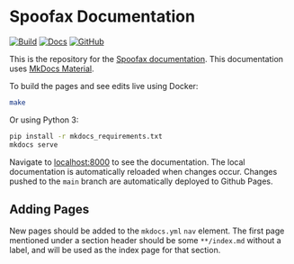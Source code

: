 # Spoofax Documentation

[![Build](https://github.com/metaborg/spoofax-docs/actions/workflows/docs.yml/badge.svg)](https://github.com/metaborg/spoofax-docs/actions)
[![Docs](https://img.shields.io/badge/docs-latest-brightgreen)](https://www.spoofax.dev/spoofax-docs/)
[![GitHub](https://img.shields.io/github/license/metaborg/spoofax-docs)](https://github.com/metaborg/spoofax-docs/blob/main/LICENSE)

This is the repository for the [Spoofax documentation](https://www.spoofax.dev/spoofax-docs/).
This documentation uses [MkDocs Material][1].

To build the pages and see edits live using Docker:

```bash
make
```

Or using Python 3:

```bash
pip install -r mkdocs_requirements.txt
mkdocs serve
```

Navigate to [localhost:8000](http://localhost:8000/) to see the documentation.
The local documentation is automatically reloaded when changes occur.
Changes pushed to the `main` branch are automatically deployed to Github Pages.

## Adding Pages
New pages should be added to the `mkdocs.yml` `nav` element. The first page mentioned under a section header should be some `**/index.md` without a label, and will be used as the index page for that section.


[1]: https://squidfunk.github.io/
